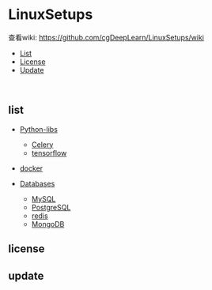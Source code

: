 # LinuxSetups 

查看wiki: https://github.com/cgDeepLearn/LinuxSetups/wiki


* [List](#list)
* [License](#license)
* [Update](#update)

<br>

## list

* [Python-libs](docs/python-lib/README.md)
  * [Celery](docs/python-lib/Celery.md)
  * [tensorflow](docs/python-lib/Tensorflow.md)
* [docker](docs/docker/install-docker.md)

* [Databases](docs/databases/README.md)
  * [MySQL](docs/databases/mysql.md)
  * [PostgreSQL](docs/databases/postgresql.md)
  * [redis](docs/databases/redis.md)
  * [MongoDB](docs/databases/mongodb.md)

## license

## update 